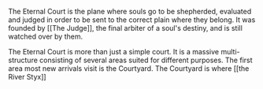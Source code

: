 The Eternal Court is the plane where souls go to be shepherded, evaluated and judged in order to be sent to the correct plain where they belong. It was founded by [[The Judge]], the final arbiter of a soul's destiny, and is still watched over by them.

The Eternal Court is more than just a simple court. It is a massive multi-structure consisting of several areas suited for different purposes.
The first area most new arrivals visit is the Courtyard. The Courtyard is where [[the River Styx]] 